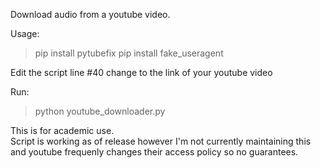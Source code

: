 Download audio from a youtube video.

Usage:
> pip install pytubefix
> pip install fake_useragent

Edit the script line #40 change to the link of your youtube video

Run: 
> python youtube_downloader.py

This is for academic use.  
Script is working as of release however I'm not currently maintaining this and youtube frequenly changes their access policy so no guarantees.
